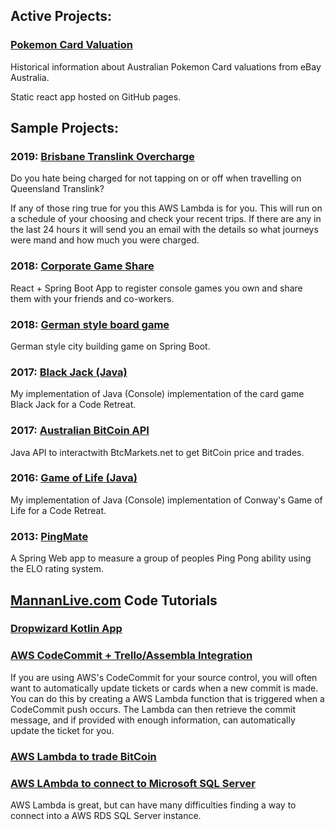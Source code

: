 ## Active Projects:

### [Pokemon Card Valuation](https://mannanm.github.io/pokemon-card-valuation/)

Historical information about Australian Pokemon Card valuations from eBay Australia.

Static react app hosted on GitHub pages.

## Sample Projects:

### 2019: [Brisbane Translink Overcharge](https://github.com/MannanM/aws-lambda-translink)
Do you hate being charged for not tapping on or off when travelling on Queensland Translink?

If any of those ring true for you this AWS Lambda is for you. This will run on a schedule of your choosing and check your recent trips. If there are any in the last 24 hours it will send you an email with the details so what journeys were mand and how much you were charged.

### 2018: [Corporate Game Share](https://github.com/MannanM/corporate-game-share)

React + Spring Boot App to register console games you own and share them with your friends and co-workers.

### 2018: [German style board game](https://github.com/MannanM/soc-boot)

German style city building game on Spring Boot.

### 2017: [Black Jack (Java)](https://github.com/MannanM/JavaBlackjack)

My implementation of Java (Console) implementation of the card game Black Jack for a Code Retreat.

### 2017: [Australian BitCoin API](https://github.com/MannanM/btcmarkets-java)

Java API to interactwith BtcMarkets.net to get BitCoin price and trades.

### 2016: [Game of Life (Java)](https://github.com/MannanM/GameOfLife)

My implementation of Java (Console) implementation of Conway's Game of Life for a Code Retreat.

### 2013: [PingMate](https://github.com/MannanM/PingPong)

A Spring Web app to measure a group of peoples Ping Pong ability using the ELO rating system.

## [MannanLive.com](http://MannanLive.com) Code Tutorials

### [Dropwizard Kotlin App](https://github.com/MannanM/dropwizard-kotlin-app)

### [AWS CodeCommit + Trello/Assembla Integration](https://github.com/MannanM/aws-lambda-codecommit-push-lambda)

If you are using AWS's CodeCommit for your source control, you will often want to automatically update tickets or cards when a new commit is made. You can do this by creating a AWS Lambda function that is triggered when a CodeCommit push occurs. The Lambda can then retrieve the commit message, and if provided with enough information, can automatically update the ticket for you.

### [AWS Lambda to trade BitCoin](https://github.com/MannanM/aws-lambda-crypto-currency)

### [AWS LAmbda to connect to Microsoft SQL Server](https://github.com/MannanM/aws-lambda-sql-server)

AWS Lambda is great, but can have many difficulties finding a way to connect into a AWS RDS SQL Server instance.

